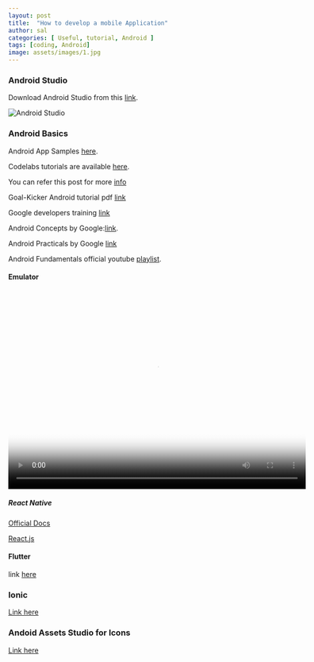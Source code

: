 ```yaml
---
layout: post
title:  "How to develop a mobile Application"
author: sal
categories: [ Useful, tutorial, Android ]
tags: [coding, Android]
image: assets/images/1.jpg
---
```


### Android Studio

Download Android Studio from this [link](https://developer.android.com/studio/).

![Android Studio](https://developer.android.com/studio/images/studio-homepage-hero.jpg)
### Android Basics

Android App Samples [here](https://developer.android.com/samples/).

Codelabs tutorials are available [here](https://codelabs.developers.google.com/?cat=Android).

You can refer this post for more [info](https://starksources.github.io/myblog/useful/android/2018/11/15/Android.html)

Goal-Kicker Android tutorial pdf [link](https://books.goalkicker.com/AndroidBook/)

Google developers training [link](https://developers.google.com/training/courses/android-fundamentals)

Android Concepts by Google:[link](https://google-developer-training.github.io/android-developer-fundamentals-course-concepts/en/index.html).

Android Practicals by Google [link](https://google-developer-training.github.io/android-developer-fundamentals-course-practicals/en/index.html)

Android Fundamentals official youtube [playlist](https://www.youtube.com/playlist?list=PLlyCyjh2pUe9wv-hU4my-Nen_SvXIzxGB).

#### Emulator
<video controls poster="/studio/images/run/thumbnail-emulator_2x.png" style="width:600px;height:400px;">
  <source src="https://storage.googleapis.com/androiddevelopers/videos/studio-emulator-overview_2-2.mp4" type="video/mp4">
</video>

##### React Native
[Official Docs](http://facebook.github.io/react-native/)

[React.js](https://reactjs.org/)

#### Flutter

link [here](https://flutter.io/)

### Ionic

[Link here](https://ionicframework.com/)

### Andoid Assets Studio for Icons

[Link here](https://romannurik.github.io/AndroidAssetStudio/index.html)

